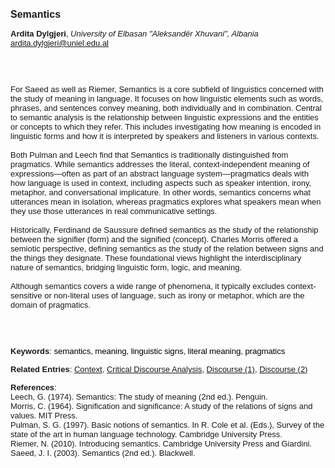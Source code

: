 <!DOCTYPE html><html lang="en"><head><title="Semantics"></head>
<body><p><font face="Poppins, Calibri, sans-serif" size="3"><b>Semantics</b></font></p>
<p><font face="Poppins, Calibri, sans-serif" size="2"><b>Ardita Dylgjeri</b>, <i>University of Elbasan &quot;Aleksandër Xhuvani&quot;, Albania</i><br><a href="mailto:ardita.dylgjeri@uniel.edu.al" target="blank">ardita.dylgjeri@uniel.edu.al</a></font></p>
<p><font face="Poppins, Calibri, sans-serif" size="2"><br><br><br>For Saeed as well as Riemer, Semantics is a core subfield of linguistics concerned with the study of meaning in language. It focuses on how linguistic elements such as words, phrases, and sentences convey meaning, both individually and in combination. Central to semantic analysis is the relationship between linguistic expressions and the entities or concepts to which they refer. This includes investigating how meaning is encoded in linguistic forms and how it is interpreted by speakers and listeners in various contexts.<br><br>Both Pulman and Leech find that Semantics is traditionally distinguished from pragmatics. While semantics addresses the literal, context-independent meaning of expressions—often as part of an abstract language system—pragmatics deals with how language is used in context, including aspects such as speaker intention, irony, metaphor, and conversational implicature. In other words, semantics concerns what utterances mean in isolation, whereas pragmatics explores what speakers mean when they use those utterances in real communicative settings.<br><br>Historically, Ferdinand de Saussure defined semantics as the study of the relationship between the signifier (form) and the signified (concept). Charles Morris offered a semiotic perspective, defining semantics as the study of the relation between signs and the things they designate. These foundational views highlight the interdisciplinary nature of semantics, bridging linguistic form, logic, and meaning.<br><br>Although semantics covers a wide range of phenomena, it typically excludes context-sensitive or non-literal uses of language, such as irony or metaphor, which are the domain of pragmatics.<br><br><br><br></font></p>
<p><font face="Poppins, Calibri, sans-serif" size="2"><b>Keywords</b>: </span></span></font></font></span></font><font color="#000000"><span style="text-decoration: none"><font face="calibri, sans-serif"><font size="2" style="font-size: 10pt"><span style="letter-spacing: -0.1pt"><span lang="en-gb">s</span></span></font></font></span></font><font color="#000000"><span style="text-decoration: none"><font face="calibri, sans-serif"><font size="2" style="font-size: 10pt"><span style="letter-spacing: -0.1pt"><span lang="en-gb">emantics, meaning, linguistic signs, literal meaning, pragmatics</span></span></font></font></span></font></font></p>
<p><font face="Poppins, Calibri, sans-serif" size="2"><b>Related Entries</b>: <a href="./context.html">Context</a>, <a href="./critical-discourse-analysis.html">Critical Discourse Analysis</a>, <a href="./discourse-(1).html">Discourse (1)</a>, <a href="./discourse-(2).html">Discourse (2)</a></font></p>
<p><font face="Poppins, Calibri, sans-serif" size="2"><b>References</b>:<br>Leech, G. (1974). Semantics: The study of meaning (2nd ed.). Penguin.<br>Morris, C. (1964). Signification and significance: A study of the relations of signs and values. MIT Press.<br>Pulman, S. G. (1997). Basic notions of semantics. In R. Cole et al. (Eds.), Survey of the state of the art in human language technology. Cambridge University Press.<br>Riemer, N. (2010). Introducing semantics. Cambridge University Press and Giardini.<br>Saeed, J. I. (2003). Semantics (2nd ed.). Blackwell.</font></p>
</body>